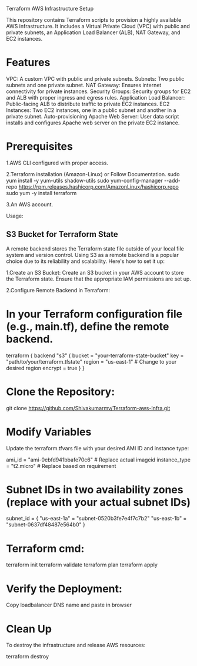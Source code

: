 Terraform AWS Infrastructure Setup

This repository contains Terraform scripts to provision a highly available AWS infrastructure. It includes a Virtual Private Cloud (VPC) with public and private subnets, an Application Load Balancer (ALB), NAT Gateway, and EC2 instances.

# Features

VPC: A custom VPC with public and private subnets.
Subnets: Two public subnets and one private subnet.
NAT Gateway: Ensures internet connectivity for private instances.
Security Groups: Security groups for EC2 and ALB with proper ingress and egress rules.
Application Load Balancer: Public-facing ALB to distribute traffic to private EC2 instances.
EC2 Instances: Two EC2 instances, one in a public subnet and another in a private subnet.
Auto-provisioning Apache Web Server: User data script installs and configures Apache web server on the private EC2 instance.

# Prerequisites

1.AWS CLI configured with proper access.

2.Terraform installation (Amazon-Linux) or Follow Documentation.
 sudo yum install -y yum-utils shadow-utils
 sudo yum-config-manager --add-repo https://rpm.releases.hashicorp.com/AmazonLinux/hashicorp.repo
 sudo yum -y install terraform

3.An AWS account.

Usage:

## S3 Bucket for Terraform State

A remote backend stores the Terraform state file outside of your local file system and version control. Using S3 as a remote backend is a popular choice due to its reliability and scalability. Here's how to set it up:

1.Create an S3 Bucket: Create an S3 bucket in your AWS account to store the Terraform state. Ensure that the appropriate IAM permissions are set up.

2.Configure Remote Backend in Terraform:

# In your Terraform configuration file (e.g., main.tf), define the remote backend.
terraform {
  backend "s3" {
    bucket         = "your-terraform-state-bucket"
    key            = "path/to/your/terraform.tfstate"
    region         = "us-east-1" # Change to your desired region
    encrypt        = true
  }
}


# Clone the Repository:
  git clone https://github.com/Shivakumarmv/Terraform-aws-Infra.git

# Modify Variables
Update the terraform.tfvars file with your desired AMI ID and instance type:

ami_id        = "ami-0ebfd941bbafe70c6" # Replace actual imageid
instance_type = "t2.micro" # Replace based on requirement
# Subnet IDs in two availability zones (replace with your actual subnet IDs)
subnet_id = {
  "us-east-1a" = "subnet-0520b3fe7e4f7c7b2" 
  "us-east-1b" = "subnet-0637df48487e564b0"
}

# Terraform cmd:

terraform init
terraform validate
terraform plan
terraform apply


# Verify the Deployment:
 
Copy loadbalancer DNS name and paste in browser

# Clean Up
To destroy the infrastructure and release AWS resources:

terraform destroy 


